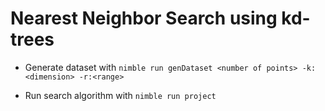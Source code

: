 # Nearest Neighbor Search using kd-trees

* Generate dataset with `nimble run genDataset <number of points> -k:<dimension> -r:<range>`

* Run search algorithm with `nimble run project`
